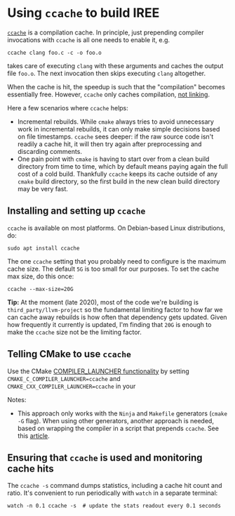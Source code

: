 # Using `ccache` to build IREE

[`ccache`](https://ccache.dev/) is a compilation cache. In principle, just
prepending compiler invocations with `ccache` is all one needs to enable it,
e.g.

```shell
ccache clang foo.c -c -o foo.o
```

takes care of executing `clang` with these arguments and caches the output file
`foo.o`. The next invocation then skips executing `clang` altogether.

When the cache is hit, the speedup is such that the "compilation" becomes
essentially free. However, `ccache` only caches compilation,
[not linking](https://stackoverflow.com/a/29828811).

Here a few scenarios where `ccache` helps:

* Incremental rebuilds. While `cmake` always tries to avoid unnecessary work in
  incremental rebuilds, it can only make simple decisions based on file
  timestamps. `ccache` sees deeper: if the raw source code isn't readily
  a cache hit, it will then try again after preprocessing and discarding
  comments.
* One pain point with `cmake` is having to start over from a clean build
  directory from time to time, which by default means paying again the full cost
  of a cold build. Thankfully `ccache` keeps its cache outside of any `cmake`
  build directory, so the first build in the new clean build directory may be
  very fast.

## Installing and setting up `ccache`

`ccache` is available on most platforms. On Debian-based Linux distributions,
do:

```shell
sudo apt install ccache
```

The one `ccache` setting that you probably need to configure is the maximum
cache size. The default `5G` is too small for our purposes. To set the cache max
size, do this once:

```shell
ccache --max-size=20G
```

**Tip:** At the moment (late 2020), most of the code we're building is
`third_party/llvm-project` so the fundamental limiting factor to how far we can
cache away rebuilds is how often that dependency gets updated. Given how
frequently it currently is updated, I'm finding that `20G` is enough to make the
`ccache` size not be the limiting factor.

## Telling CMake to use `ccache`

Use the CMake
[COMPILER_LAUNCHER functionality](https://cmake.org/cmake/help/latest/variable/CMAKE_LANG_COMPILER_LAUNCHER.html)
by setting `CMAKE_C_COMPILER_LAUNCHER=ccache` and
`CMAKE_CXX_COMPILER_LAUNCHER=ccache` in your

Notes:

* This approach only works with the `Ninja` and `Makefile` generators
  (`cmake -G` flag). When using other generators, another approach is needed,
  based on wrapping the compiler in a script that prepends `ccache`. See this
  [article](https://crascit.com/2016/04/09/using-ccache-with-cmake/).

## Ensuring that `ccache` is used and monitoring cache hits

The `ccache -s` command dumps statistics, including a cache hit count and ratio.
It's convenient to run periodically with `watch` in a separate terminal:

```shell
watch -n 0.1 ccache -s  # update the stats readout every 0.1 seconds
```
